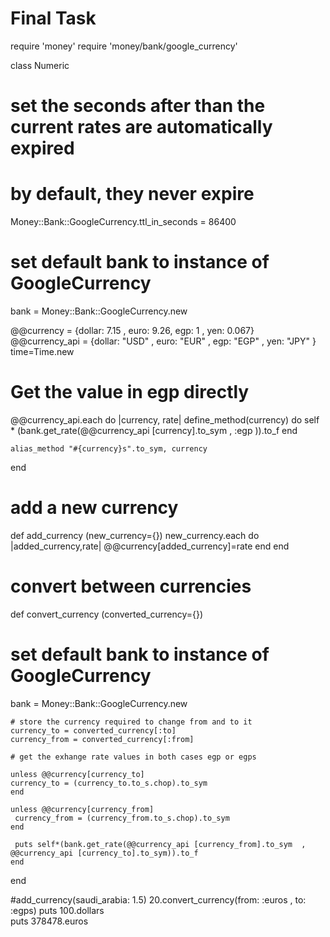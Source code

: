 # Final Task

require 'money'
require 'money/bank/google_currency'



class Numeric


# set the seconds after than the current rates are automatically expired
# by default, they never expire
Money::Bank::GoogleCurrency.ttl_in_seconds = 86400

# set default bank to instance of GoogleCurrency
bank = Money::Bank::GoogleCurrency.new


@@currency = {dollar: 7.15 , euro: 9.26, egp: 1 , yen: 0.067}
@@currency_api = {dollar: "USD" , euro: "EUR" , egp: "EGP" , yen: "JPY" }
time=Time.new

# Get the value in egp directly
  @@currency_api.each do |currency, rate|
   define_method(currency) do
      self * (bank.get_rate(@@currency_api [currency].to_sym  , :egp )).to_f
    end

    alias_method "#{currency}s".to_sym, currency
 end


# add a new currency
def add_currency (new_currency={})
new_currency.each do |added_currency,rate|
	@@currency[added_currency]=rate
	end
end


# convert between currencies
def convert_currency (converted_currency={})

# set default bank to instance of GoogleCurrency
bank = Money::Bank::GoogleCurrency.new

	# store the currency required to change from and to it 
	currency_to = converted_currency[:to]
	currency_from = converted_currency[:from]

	# get the exhange rate values in both cases egp or egps

	unless @@currency[currency_to] 
	currency_to = (currency_to.to_s.chop).to_sym
	end
	
	unless @@currency[currency_from] 
	 currency_from = (currency_from.to_s.chop).to_sym
	end
	
	 puts self*(bank.get_rate(@@currency_api [currency_from].to_sym  ,  @@currency_api [currency_to].to_sym)).to_f
	end

end


#add_currency(saudi_arabia: 1.5)
20.convert_currency(from: :euros , to: :egps)
puts 100.dollars	
puts 378478.euros


